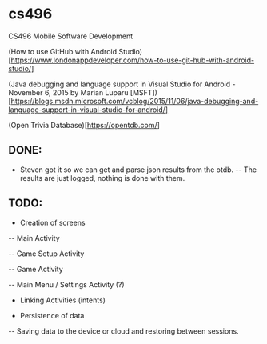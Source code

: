 # cs496
CS496 Mobile Software Development

(How to use GitHub with Android Studio)[https://www.londonappdeveloper.com/how-to-use-git-hub-with-android-studio/]

(Java debugging and language support in Visual Studio for Android - November 6, 2015 by Marian Luparu [MSFT])[https://blogs.msdn.microsoft.com/vcblog/2015/11/06/java-debugging-and-language-support-in-visual-studio-for-android/]

(Open Trivia Database)[https://opentdb.com/]

## DONE:
- Steven got it so we can get and parse json results from the otdb.
-- The results are just logged, nothing is done with them.

## TODO:
- Creation of screens

-- Main Activity

-- Game Setup Activity

-- Game Activity

-- Main Menu / Settings Activity (?)

- Linking Activities (intents)

- Persistence of data

-- Saving data to the device or cloud and restoring between sessions.

